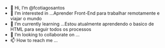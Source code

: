 - 👋 Hi, I’m @fcotiagosantos
- 👀 I’m interested in ...Aprender Front-End para trabalhar remotamente e viajar o mundo
- 🌱 I’m currently learning ...Estou atualmente aprendendo o basico de HTML para seguir todos os processos
- 💞️ I’m looking to collaborate on ...
- 📫 How to reach me ...

<!---
fcotiagosantos/fcotiagosantos is a ✨ special ✨ repository because its `README.md` (this file) appears on your GitHub profile.
You can click the Preview link to take a look at your changes.
--->
